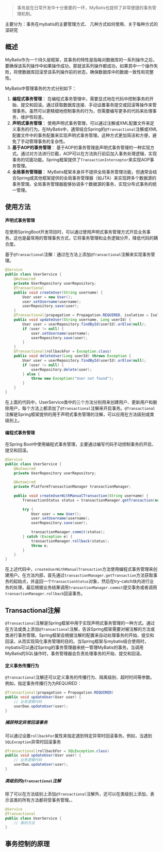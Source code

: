 > 事务是在日常开发中十分重要的一环，MyBatis也提供了非常便捷的事务管理机制。

主要分为：事务在mybatis的主要管理方式、 几种方式如何使用、关于每种方式的深研究

## 概述

MyBatis作为一个持久层框架，其事务的特性是指每对数据库的一系列操作之后，要确保该系列操作中如果操作成功，那就该系列操作都成功，如果其中一个操作失败，将使数据库回滚至该系列操作前的状态，确保数据库中的数据一致性和完整性。

MyBatis中管理事务的方式分别如下：

1. **编程式事务管理**： 在编程式事务管理中，需要显式地在代码中控制事务的开始、提交和回滚。通过获取数据库连接、手动设置事务提交或回滚等操作来管理事务。虽然可以更精细地控制事务的行为，但需要编写更多的代码来处理事务，维护性较差。
2. **声明式事务管理**： 使用声明式事务管理，可以通过注解或XML配置文件来定义事务的行为。在MyBatis中，通常结合Spring的`@Transactional`注解或XML配置文件中的事务配置来实现声明式事务管理。这种方式更加简洁和方便，避免了手动管理事务的复杂性。
3. **基于AOP的事务管理**： 基于AOP的事务管理是声明式事务管理的一种实现方式。通过对方法进行拦截，AOP可以在方法执行前后加入事务处理逻辑，实现事务的切面功能。Spring框架提供了`TransactionInterceptor`来实现AOP事务管理。
4. **全局事务管理器**： MyBatis框架本身并不提供全局事务管理功能，但通常会结合Spring或其他框架提供的全局事务管理器（如JTA）来实现跨多个数据源的事务管理。全局事务管理器能够协调多个数据源的事务，实现分布式事务的统一管理。 

## 使用方法

#### 声明式事务管理

在使用SpringBoot开发项目时，可以通过使用声明式事务管理方式开启业务事务。这也是最常用的管理事务方式，它将事务管理和业务逻辑分开，降低代码的耦合度。

基于`@Transactional`注解：通过在方法上添加`@Transactional`注解来实现事务管理。

```java
@Service
public class UserService {
    @Autowired
    private UserRepository userRepository;
    @Transactional
    public void createUser(String username) {
        User user = new User();
        user.setUsername(username);
        userRepository.save(user);
    }
    @Transactional(propagation = Propagation.REQUIRED, isolation = Isolation.READ_COMMITTED)
    public void updateUser(String username, Long userId) {
        User user = userRepository.findById(userId).orElse(null);
        if (user != null) {
            user.setUsername(username);
            userRepository.save(user);
        }
    }
    @Transactional(rollbackFor = Exception.class)
    public void deleteUser(Long userId) throws Exception {
        User user = userRepository.findById(userId).orElse(null);
        if (user != null) {
            userRepository.delete(user);
        } else {
            throw new Exception("User not found");
        }
    }
}
```

在上面的代码中，UserService类中的三个方法分别用来创建用户、更新用户和删除用户，每个方法上都添加了`@Transactional`注解来开启事务。`@Transactional`注解是Spring框架提供的用于声明式事务管理的注解，可以应用在方法级别或类级别上。

#### 编程式事务管理

在Spring Boot中使用编程式事务管理，主要通过编写代码手动控制事务的开启、提交和回滚。

```java
@Service
public class UserService {
    @Autowired
    private UserRepository userRepository;
    
    @Autowired
    private PlatformTransactionManager transactionManager;
    
    public void createUserWithManualTransaction(String username) {
        TransactionStatus status = transactionManager.getTransaction(new DefaultTransactionDefinition());
        
        try {
            User user = new User();
            user.setUsername(username);
            userRepository.save(user);
            
            transactionManager.commit(status);
        } catch (Exception e) {
            transactionManager.rollback(status);
            throw e;
        }
    }
}
```

在上述代码中，`createUserWithManualTransaction`方法使用编程式事务管理来创建用户。在方法内部，首先通过`transactionManager.getTransaction`方法获取事务的起始点，并返回一个`TransactionStatus`对象，然后在try-catch块内进行业务的处理，最后根据业务结果调用`transactionManager.commit`提交事务或者调用`transactionManager.rollback`回滚事务。

## Transactional注解

`@Transactional`注解是Spring框架中用于实现声明式事务管理的一种方式。通过在方法或类上添加`@Transactional`注解，告诉Spring框架需要对被注解的方法或类进行事务管理。Spring框架会根据注解的配置来自动处理事务的开始、提交和回滚，从而实现简化事务管理的目的。当Spring框架与mybatis结合使用时，mybatis可以通过Spring的事务管理器来统一管理MyBatis的事务。当调用MyBatis的SQL操作时，事务管理器会负责处理事务的开始、提交和回滚。

#### 定义事务传播行为

`@Transactional`注解还可以定义事务的传播行为、隔离级别、超时时间等参数。例如，指定事务传播行为为REQUIRED：

```java
@Transactional(propagation = Propagation.REQUIRED)
public void updateUser(User user) {
    // 业务逻辑代码
    userDao.updateUser(user);
}
```

##### 捕获特定异常回滚事务

可以通过设置`rollbackFor`属性来指定遇到特定异常时回滚事务。例如，当遇到`SQLException`异常时回滚事务

```java
@Transactional(rollbackFor = SQLException.class)
public void updateUser(User user) {
    // 业务逻辑代码
    userDao.updateUser(user);
}
```

##### 类级别的`@Transactional`注解

除了可以在方法级别上添加`@Transactional`注解外，还可以在类级别上添加，表示该类的所有方法都将受事务管理。、

```java
@Service
@Transactional
public class UserService {
    // 类的方法
}
```

## 事务控制的原理

